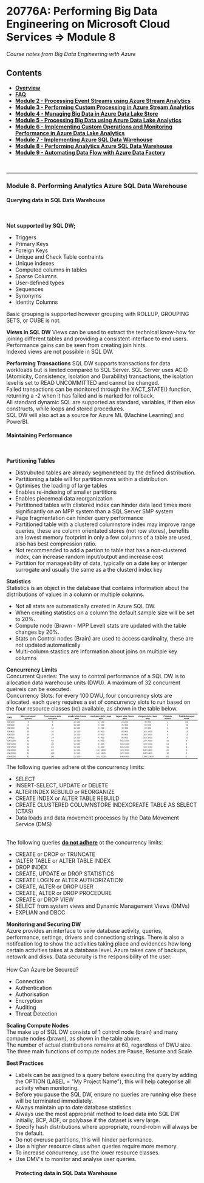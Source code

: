 <h1>20776A: Performing Big Data Engineering on Microsoft Cloud Services &rArr; Module 8</h1>
<i>Course notes from Big Data Engineering with Azure</i>

<h2>Contents</h2>

<ul>
<li><b><a href="https://github.com/njmarkham/azurebicoursenotes/">Overview</a></b></li>
<li><b><a href="https://github.com/njmarkham/azurebicoursenotes/blob/master/faq.md">FAQ</a></b></li>
<li><b><a href="https://github.com/njmarkham/azurebicoursenotes/blob/master/mod2.md">Module 2 - Processing Event Streams using Azure Stream Analytics</a></b></li>
<li><b><a href="https://github.com/njmarkham/azurebicoursenotes/blob/master/mod3.md">Module 3 - Performing Custom Processing in Azure Stream Analytics</a></b></li>
<li><b><a href="https://github.com/njmarkham/azurebicoursenotes/blob/master/mod4.md">Module 4 - Managing Big Data in Azure Data Lake Store</a></b></li>
<li><b><a href="https://github.com/njmarkham/azurebicoursenotes/blob/master/mod5.md">Module 5 - Processing Big Data using Azure Data Lake Analytics</a></b></li>
<li><b><a href="https://github.com/njmarkham/azurebicoursenotes/blob/master/mod6.md">Module 6 - Implementing Custom Operations and Monitoring Performance in Azure Data Lake Analytics</a></b></li>
<li><b><a href="https://github.com/njmarkham/azurebicoursenotes/blob/master/mod7.md">Module 7 - Implementing Azure SQL Data Warehouse</a></b></li>
<li><b><a href="https://github.com/njmarkham/azurebicoursenotes/blob/master/mod8.md">Module 8 - Performing Analytics Azure SQL Data Warehouse</a></b></li>
<li><b><a href="https://github.com/njmarkham/azurebicoursenotes/blob/master/mod9.md">Module 9 - Automating Data Flow with Azure Data Factory</a></b></li>
</ul>

<br/>

<hr/>

<h3><strong>Module 8. Performing Analytics Azure SQL Data Warehouse</strong></h3>

<h4>Querying data in SQL Data Warehouse</h4>
<br/>
<p>
<b>Not supported by SQL DW;</b>
<ul>
<li>Triggers</li>
<li>Primary Keys</li>
<li>Foreign Keys</li>
<li>Unique and Check Table contraints</li>
<li>Unique indexes</li>
<li>Computed columns in tables</li>
<li>Sparse Columns</li>
<li>User-defined types</li>
<li>Sequences</li>
<li>Synonyms</li>
<li>Identity Columns</li>
</ul>
Basic grouping is supported however grouping with ROLLUP, GROUPING SETS, or CUBE is not.
</p>

<p><b>Views in SQL DW</b>
Views can be used to extract the technical know-how for joining different tables and providing a consistent interface to end users. Performance gains can be seen from creating join hints.<br/>
Indexed views are not possible in SQL DW.
</p>

<p><b>Performing Transactions</b>
SQL DW supports transactions for data workloads but is limited compared to SQL Server. SQL Server uses ACID (Atomicity, Consistency, Isolation and Durability) transactions, the isolation level is set to READ UNCOMMITTED and cannot be changed.<br/>
Failed transactions can be monitored through the XACT_STATE() function, returning a -2 when it has failed and is marked for rollback.<br/>
All standard dynamic SQL are supported as standard, variables, if then else constructs, while loops and stored procedures.<br/>
SQL DW will also act as a source for Azure ML (Machine Learning) and PowerBI.
</p>

<h4>Maintaining Performance</h4>
<br/>
<p>
<b>Partitioning Tables</b>
<ul>
<li>Distrubuted tables are already segmeneteed by the defined distribution.</b></li>
<li>Partitioning a table will for partition rows within a distribution.</li>
<li>Optimises the loading of large tables</li>
<li>Enables re-indexing of smaller partitions</li>
<li>Enables piecemeal data reorganization</li>
<li>Partitioned tables with clistered index can hinder data laod times more significantly on an MPP system than a SQL Server SMP system</li>
<li>Page fragmentation can hinder query performance</li>
<li>Partitioned table with a clustered columnstore index may improve range queries, these are column orientated stores (not row stores), benefits are lowest memory footprint in only a few columns of a table are used, also has best compression ratio.</li>
<li>Not recommended to add a partion to table that has a non-clustered index, can increase random input/output and increase cost</li>
<li>Partition for manageability of data, typically on a date key or interger surrogate and usually the same as a the clusterd index key</li>
</ul>
</p>

<p>
<b>Statistics</b><br/>
Statistics is an object in the database that contains information about the distributions of values in a column or multiple columns.
<ul>
<li>Not all stats are automatically created in Azure SQL DW.</b></li>
<li>When creating statistics on a column the default sample size will be set to 20%.</b></li>
<li>Compute node (Brawn - MPP Level) stats are updated with the table changes by 20%.</li>
<li>Stats on Control nodes (Brain) are used to access cardinality, these are not updated automatically</li>
<li>Multi-column stastics are information about joins on multiple key columns</li>
</ul>
</p>


<p>
<b>Concurrency Limits</b><br>
Concurrent Queries: The way to control performance of a SQL DW is to allocation data warehouse units (DWU). A maximum of 32 concurrent queireis can be executed.<br/>
Concurrency Slots: for every 100 DWU, four concurrency slots are allocated. each query requires a set of concurrency slots to run based on the four resource classes (rc) available, as shown in the table below.<br/>
<span style="font-size: small;">

<table style="font-size: 6px;">
<thead>
<tr>
<th style="text-align:left" align="left"><sub>DWU</sub></th>
<th style="text-align:center"><sub>Max concurrent queries</sub></th>
<th style="text-align:center"><sub>Concurrency slots allocated</sub></th>
<th style="text-align:center"><sub>smallrc slots / mem alloc</sub></th>
<th style="text-align:center"><sub>mediumrc slots / mem alloc</sub></th>
<th style="text-align:center"><sub>largerc slots / mem alloc</sub></th>
<th style="text-align:center"><sub>xlargerc slots / mem alloc</sub></th>
<th style="text-align:center"><sub>Compute Nodes</sub></th>
<th style="text-align:center"><sub>Distributions per Node</sub></th>
</tr>
</thead>
<tbody>
<tr>
<td style="text-align:left" align="left"><sub>DW100</sub></td>
<td style="text-align:center" align="center"><sub>4</sub></td>
<td style="text-align:center" align="center"><sub>4</sub></td>
<td style="text-align:center" align="center"><sub>1 / 100</sub></td>
<td style="text-align:center" align="center"><sub>1 / 100</sub></td>
<td style="text-align:center" align="center"><sub>2 / 200</sub></td>
<td style="text-align:center" align="center"><sub>4 / 400</sub></td>
<td style="text-align:center" align="center"><sub>1</sub></td>
<td style="text-align:center" align="center"><sub>60</sub></td>
</tr>
<tr>
<td style="text-align:left" align="left"><sub>DW200</sub></td>
<td style="text-align:center" align="center"><sub>8</sub></td>
<td style="text-align:center" align="center"><sub>8</sub></td>
<td style="text-align:center" align="center"><sub>1 / 100</sub></td>
<td style="text-align:center" align="center"><sub>2 / 200</sub></td>
<td style="text-align:center" align="center"><sub>4 / 400</sub></td>
<td style="text-align:center" align="center"><sub>8 / 800</sub></td>
<td style="text-align:center" align="center"><sub>2</sub></td>
<td style="text-align:center" align="center"><sub>30</sub></td>
</tr>
<tr>
<td style="text-align:left" align="left"><sub>DW300</sub></td>
<td style="text-align:center" align="center"><sub>12</sub></td>
<td style="text-align:center" align="center"><sub>12</sub></td>
<td style="text-align:center" align="center"><sub>1 / 100</sub></td>
<td style="text-align:center" align="center"><sub>2 / 200</sub></td>
<td style="text-align:center" align="center"><sub>4 / 400</sub></td>
<td style="text-align:center" align="center"><sub>8 / 800</sub></td>
<td style="text-align:center" align="center"><sub>3</sub></td>
<td style="text-align:center" align="center"><sub>20</sub></td>
</tr>
<tr>
<td style="text-align:left" align="left"><sub>DW400</sub></td>
<td style="text-align:center" align="center"><sub>16</sub></td>
<td style="text-align:center" align="center"><sub>16</sub></td>
<td style="text-align:center" align="center"><sub>1 / 100</sub></td>
<td style="text-align:center" align="center"><sub>4 / 400</sub></td>
<td style="text-align:center" align="center"><sub>8 / 800</sub></td>
<td style="text-align:center" align="center"><sub>16 / 1600</sub></td>
<td style="text-align:center" align="center"><sub>4</sub></td>
<td style="text-align:center" align="center"><sub>15</sub></td>
</tr>
<tr>
<td style="text-align:left" align="left"><sub>DW500</sub></td>
<td style="text-align:center" align="center"><sub>20</sub></td>
<td style="text-align:center" align="center"><sub>20</sub></td>
<td style="text-align:center" align="center"><sub>1 / 100</sub></td>
<td style="text-align:center" align="center"><sub>4 / 400</sub></td>
<td style="text-align:center" align="center"><sub>8 / 800</sub></td>
<td style="text-align:center" align="center"><sub>16 / 1600</sub></td>
<td style="text-align:center" align="center"><sub>5</sub></td>
<td style="text-align:center" align="center"><sub>12</sub></td>

</tr>
<tr>
<td style="text-align:left" align="left"><sub>DW600</sub></td>
<td style="text-align:center" align="center"><sub>24</sub></td>
<td style="text-align:center" align="center"><sub>24</sub></td>
<td style="text-align:center" align="center"><sub>1 / 100</sub></td>
<td style="text-align:center" align="center"><sub>4 / 400</sub></td>
<td style="text-align:center" align="center"><sub>8 / 800</sub></td>
<td style="text-align:center" align="center"><sub>16 / 1600</sub></td>
<td style="text-align:center" align="center"><sub>6</sub></td>
<td style="text-align:center" align="center"><sub>10</sub></td>
</tr>
<tr>
<td style="text-align:left" align="left"><sub>DW1000</sub></td>
<td style="text-align:center" align="center"><sub>32</sub></td>
<td style="text-align:center" align="center"><sub>40</sub></td>
<td style="text-align:center" align="center"><sub>1 / 100</sub></td>
<td style="text-align:center" align="center"><sub>8 / 800</sub></td>
<td style="text-align:center" align="center"><sub>16 / 1600</sub></td>
<td style="text-align:center" align="center"><sub>32 / 3200</sub></td>
<td style="text-align:center" align="center"><sub>10</sub></td>
<td style="text-align:center" align="center"><sub>6</sub></td>
</tr>
<tr>
<td style="text-align:left" align="left"><sub>DW1200</sub></td>
<td style="text-align:center" align="center"><sub>32</sub></td>
<td style="text-align:center" align="center"><sub>48</sub></td>
<td style="text-align:center" align="center"><sub>1 / 100</sub></td>
<td style="text-align:center" align="center"><sub>8 / 800</sub></td>
<td style="text-align:center" align="center"><sub>16 / 1600</sub></td>
<td style="text-align:center" align="center"><sub>32 / 3200</sub></td>
<td style="text-align:center" align="center"><sub>12</sub></td>
<td style="text-align:center" align="center"><sub>5</sub></td>
</tr>
<tr>
<td style="text-align:left" align="left"><sub>DW1500</sub></td>
<td style="text-align:center" align="center"><sub>32</sub></td>
<td style="text-align:center" align="center"><sub>60</sub></td>
<td style="text-align:center" align="center"><sub>1 / 100</sub></td>
<td style="text-align:center" align="center"><sub>8 / 800</sub></td>
<td style="text-align:center" align="center"><sub>16 / 1600</sub></td>
<td style="text-align:center" align="center"><sub>32 / 3200</sub></td>
<td style="text-align:center" align="center"><sub>15</sub></td>
<td style="text-align:center" align="center"><sub>4</sub></td>
</tr>
<tr>
<td style="text-align:left" align="left"><sub>DW2000</sub></td>
<td style="text-align:center" align="center"><sub>32</sub></td>
<td style="text-align:center" align="center"><sub>80</sub></td>
<td style="text-align:center" align="center"><sub>1 / 100</sub></td>
<td style="text-align:center" align="center"><sub>16 / 1600</sub></td>
<td style="text-align:center" align="center"><sub>32 / 3200</sub></td>
<td style="text-align:center" align="center"><sub>64 / 6400</sub></td>
<td style="text-align:center" align="center"><sub>20</sub></td>
<td style="text-align:center" align="center"><sub>3</sub></td>
</tr>
<tr>
<td style="text-align:left" align="left"><sub>DW3000</sub></td>
<td style="text-align:center" align="center"><sub>32</sub></td>
<td style="text-align:center" align="center"><sub>120</sub></td>
<td style="text-align:center" align="center"><sub>1 / 100</sub></td>
<td style="text-align:center" align="center"><sub>16 / 1600</sub></td>
<td style="text-align:center" align="center"><sub>32 / 3200</sub></td>
<td style="text-align:center" align="center"><sub>64 / 6400</sub></td>
<td style="text-align:center" align="center"><sub>30</sub></td>
<td style="text-align:center" align="center"><sub>2</sub></td>
</tr>
<tr>
<td style="text-align:left" align="left"><sub>DW6000</sub></td>
<td style="text-align:center" align="center"><sub>32</sub></td>
<td style="text-align:center" align="center"><sub>240</sub></td>
<td style="text-align:center" align="center"><sub>1 / 100</sub></td>
<td style="text-align:center" align="center"><sub>32 / 3200</sub></td>
<td style="text-align:center" align="center"><sub>64 / 6400</sub></td>
<td style="text-align:center" align="center"><sub>128 / 12800</sub></td>
<td style="text-align:center" align="center"><sub>60</sub></td>
<td style="text-align:center" align="center"><sub>1</sub></td>
</tr>
</tbody>
</table>
</sub>
</span>
</p>

<p>
The following queries adhere ot the concurrency limits:
<ul>
<li>SELECT</li>
<li>INSERT-SELECT, UPDATE or DELETE</li>
<li>ALTER INDEX REBUILD or REORGANIZE</li>
<li>CREATE INDEX or ALTER TABLE REBUILD</li>
<li>CREATE CLUSTERED COLUMNSTORE INDEXCREATE TABLE AS SELECT (CTAS)</li>
<li>Data loads and data movement processes by the Data Movement Service (DMS)</li>
</ul>
<br/>
The following queries <b><u>do not adhere</u></b> ot the concurrency limits:
<ul>
<li>CREATE or DROP or TRUNCATE</li>
<li>IALTER TABLE or ALTER TABLE INDEX</li>
<li>DROP INDEX</li>
<li>CREATE, UPDATE or DROP STATISTICS</li>
<li>CREATE LOGIN or ALTER AUTHORIZATION</li>
<li>CREATE, ALTER or DROP USER</li>
<li>CREATE, ALTER or DROP PROCEDURE</li>
<li>CREATE or DROP VIEW</li>
<li>SELECT from system views and Dynamic Management Views (DMVs)</li>
<li>EXPLIAN and DBCC</li>
</ul>
<p>
<b>Monitoring and Securing DW</b><br/>
Azure provides an interface to veiw database activity, queries, performance, settings, drivers and connectiong strings. There is also a notifcation log to show the activities taking place and evidences how long certain activities takes at a database level. Azure takes care of backups, netowrk and disks. Data securuity is the responsibility of the user.
<br/><br/>How Can Azure be Secured?
<ul>
<li>Connection</b></li>
<li>Authentication</li>
<li>Authorisation</li>
<li>Encryption</li>
<li>Auditing</li>
<li>Threat Detection</li>
</ul>
</p>

<p>
<b>Scaling Compute Nodes</b><br/>
The make up of SQL DW consists of 1 control node (brain) and many compute nodes (brawn), as shown in the table above.<br/>
The number of actual distributions remains at 60, regardless of DWU size.<br/>
The three main functions of compute nodes are Pause, Resume and Scale.
</p>


<p>
<b>Best Practices</b><br/>
<ul>
<li>Labels can be assigned to a query before executing the query by adding the OPTION (LABEL = "My Project Name"), this will help categorise all activity when monitoring.</li>
<li>Before you pause the SQL DW, ensure no queries are running else these will be terminated immediately.</li>
<li>Always maintain up to date database statistics.</li>
<li>Always use the most appropriat method to load data into SQL DW initially, BCP, ADF, or polybase if the dataset is very large.</li>
<li>Specify hash distributions where appropriate, round-robin will always be the default.</li>
<li>Do not overuse partitions, this will hinder performance.</li>
<li>Use a higher resource class when queries require more memory.</li>
<li>To increase concurrency, use the lower resource classes.</li>
<li>Use DMV's to monitor and analyse user queries.</li>
</p>


<h4>Protecting data in SQL Data Warehouse</h4>
<br/>
<p>


</p>